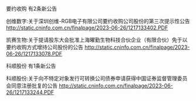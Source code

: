 要约收购 有2条新公告 

创维数字:关于深圳创维-RGB电子有限公司要约收购公司股份的第三次提示性公告 http://static.cninfo.com.cn/finalpage/2023-06-26/1217133402.PDF 

凯赛生物:关于提请股东大会批准上海曜勤生物科技合伙企业（有限合伙）免于以要约收购方式增持公司股份的公告 http://static.cninfo.com.cn/finalpage/2023-06-26/1217133078.PDF 

科顺股份 有1条新公告 

科顺股份:关于向不特定对象发行可转换公司债券申请获得中国证券监督管理委员会同意注册批复的公告 http://static.cninfo.com.cn/finalpage/2023-06-26/1217133244.PDF 

